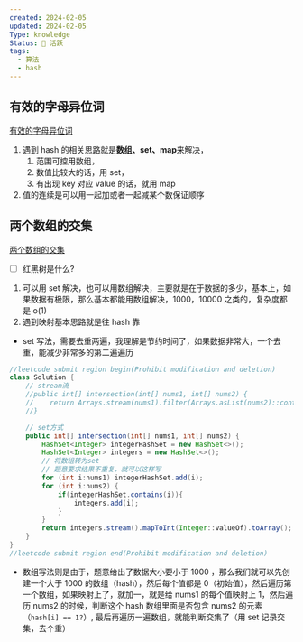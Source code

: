 ```yaml
---
created: 2024-02-05
updated: 2024-02-05
Type: knowledge
Status: 🌱 活跃
tags:
  - 算法
  - hash
---
```

## 有效的字母异位词

[有效的字母异位词](https://dwjns0knc7o.feishu.cn/record/F4NFrzCngeZzsPc83O4cYME5nlc)

1. 遇到 hash 的相关思路就是**数组、set、map**来解决，
	1. 范围可控用数组，
	2. 数值比较大的话，用 set，
	3. 有出现 key 对应 value 的话，就用 map
2. 值的连续是可以用一起加或者一起减某个数保证顺序

## 两个数组的交集

[两个数组的交集](https://dwjns0knc7o.feishu.cn/record/R32FrWdyyet6UhcfzmucueESnVc)

- [ ] 红黑树是什么?
1. 可以用 set 解决，也可以用数组解决，主要就是在于数据的多少，基本上，如果数据有极限，那么基本都能用数组解决，1000，10000 之类的，复杂度都是 o(1)
2. 遇到映射基本思路就是往 hash 靠

 - set 写法，需要去重两遍，我理解是节约时间了，如果数据非常大，一个去重，能减少非常多的第二遍遍历
 
```java
//leetcode submit region begin(Prohibit modification and deletion)
class Solution {
    // stream流
    //public int[] intersection(int[] nums1, int[] nums2) {
    //    return Arrays.stream(nums1).filter(Arrays.asList(nums2)::contains).toArray();
    //}

    // set方式
    public int[] intersection(int[] nums1, int[] nums2) {
        HashSet<Integer> integerHashSet = new HashSet<>();
        HashSet<Integer> integers = new HashSet<>();
        // 将数组转为set
        // 题意要求结果不重复，就可以这样写
        for (int i:nums1) integerHashSet.add(i);
        for (int i:nums2) {
            if(integerHashSet.contains(i)){
                integers.add(i);
            }
        }
        return integers.stream().mapToInt(Integer::valueOf).toArray();
    }
}
//leetcode submit region end(Prohibit modification and deletion)
```

- 数组写法则是由于，题意给出了数据大小要小于 1000 ，那么我们就可以先创建一个大于 1000 的数组（hash），然后每个值都是 0（初始值），然后遍历第一个数组，如果映射上了，就加一，就是给 nums1 的每个值映射上 1，然后遍历 nums2 的时候，判断这个 hash 数组里面是否包含 nums2 的元素（`hash[i] == 1?`）, 最后再遍历一遍数组，就能判断交集了（用 set 记录交集，去个重）